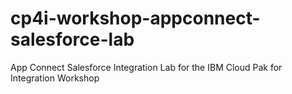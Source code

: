 # cp4i-workshop-appconnect-salesforce-lab
App Connect Salesforce Integration  Lab for the  IBM Cloud Pak for Integration Workshop
